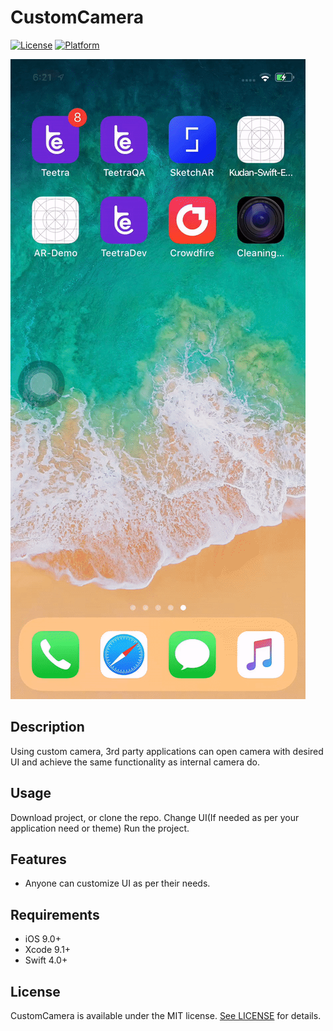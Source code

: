 # CustomCamera

[![License](https://img.shields.io/badge/License-MIT-brightgreen)](https://github.com/TankarShah07/SocialMediaSharing)
[![Platform](https://img.shields.io/badge/Platform-iOS-orange)](https://github.com/TankarShah07/SocialMediaSharing)

![CustomCamera](CustomCamera.gif)

## Description

Using custom camera, 3rd party applications can open camera with desired UI and achieve the same functionality as internal camera do.

## Usage

Download project, or clone the repo.
Change UI(If needed as per your application need or theme)
Run the project.

## Features

- Anyone can customize UI as per their needs.


## Requirements

- iOS 9.0+
- Xcode 9.1+
- Swift 4.0+


## License

CustomCamera is available under the MIT license. [See LICENSE](https://github.com/TankarShah07/SocialMediaSharing/blob/master/LICENSE) for details.
